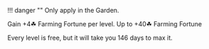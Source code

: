 !!! danger ""
    Only apply in the Garden.


Gain +4☘ Farming Fortune per level. Up to +40☘ Farming Fortune

Every level is free, but it will take you 146 days to max it.
